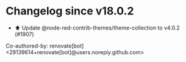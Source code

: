 # Changelog since v18.0.2
- ⬆️ Update @node-red-contrib-themes/theme-collection to v4.0.2 (#1907)

Co-authored-by: renovate[bot] <29139614+renovate[bot]@users.noreply.github.com> 
